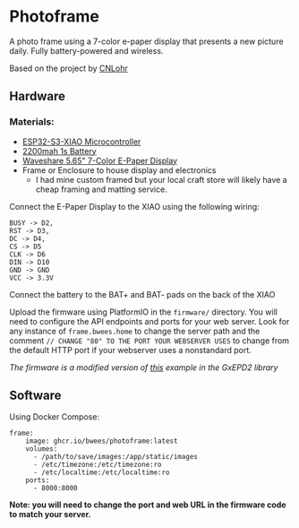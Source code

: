 # Photoframe
A photo frame using a 7-color e-paper display that presents a new picture daily. Fully battery-powered and wireless.

Based on the project by [CNLohr](https://www.youtube.com/watch?v=YawP9RjPcJA) 

## Hardware

### Materials:
- [ESP32-S3-XIAO Microcontroller](https://www.amazon.com/dp/B0BYSB66S5)
- [2200mah 1s Battery](https://www.amazon.com/dp/B08214DJLJ)
- [Waveshare 5.65" 7-Color E-Paper Display](https://www.amazon.com/dp/B08J7GGRYF)
- Frame or Enclosure to house display and electronics
  - I had mine custom framed but your local craft store will likely have a cheap framing and matting service.

Connect the E-Paper Display to the XIAO using the following wiring:
```
BUSY -> D2, 
RST -> D3,
DC -> D4, 
CS -> D5
CLK -> D6
DIN -> D10
GND -> GND
VCC -> 3.3V
```

Connect the battery to the BAT+ and BAT- pads on the back of the XIAO

Upload the firmware using PlatformIO in the `firmware/` directory. You will need to configure the API endpoints and ports for your web server. Look for any instance of `frame.bwees.home` to change the server path and the comment `// CHANGE "80" TO THE PORT YOUR WEBSERVER USES` to change from the default HTTP port if your webserver uses a nonstandard port.

_The firmware is a modified version of [this](https://github.com/ZinggJM/GxEPD2/tree/master/examples/GxEPD2_WiFi_Example) example in the GxEPD2 library_

## Software

Using Docker Compose:
```
frame:
    image: ghcr.io/bwees/photoframe:latest
    volumes:
      - /path/to/save/images:/app/static/images
      - /etc/timezone:/etc/timezone:ro
      - /etc/localtime:/etc/localtime:ro
    ports:
      - 8000:8000
```
**Note: you will need to change the port and web URL in the firmware code to match your server.**
